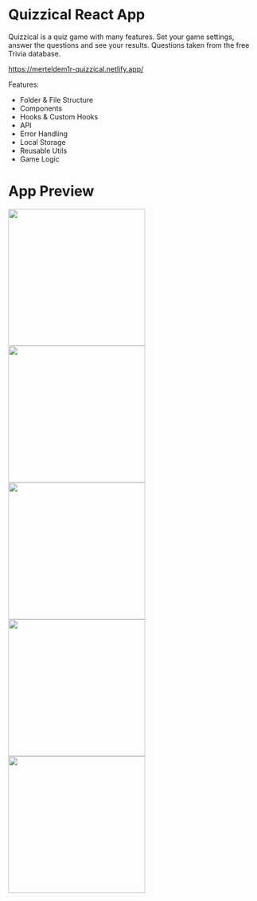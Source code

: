 # Quizzical React App
Quizzical is a quiz game with many features. Set your game settings, answer the questions and see your results. Questions taken from the free Trivia database.

https://merteldem1r-quizzical.netlify.app/

Features: 
* Folder & File Structure
* Components
* Hooks & Custom Hooks
* API
* Error Handling
* Local Storage
* Reusable Utils
* Game Logic

# App Preview
<img width="275" src="https://user-images.githubusercontent.com/113149328/227801702-f6da48f3-4bac-4f47-9d93-c212f42d246f.png"> <img width="275" src="https://user-images.githubusercontent.com/113149328/227801642-bb8326b5-cdfb-4b0f-ae0e-dd98d28250bb.png"> <img width="275" src="https://user-images.githubusercontent.com/113149328/227801908-b4785be3-0f23-4e1f-8494-2efc59ef5ece.png"> <img width="275" src="https://user-images.githubusercontent.com/113149328/227801939-d3e87aa7-c0de-4a37-8212-d25eebb76af8.png"> <img width="275" src="https://user-images.githubusercontent.com/113149328/227801952-2d484883-c782-42f8-8380-416676f933d4.png">
